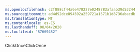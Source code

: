 ```yaml
---
ms.openlocfilehash: c2f888cf44a6e470227e0248783afaab39d53244
ms.sourcegitcommit: ad4d92dce894592a259721a1571b1d8736abacdb
ms.translationtype: MT
ms.contentlocale: es-ES
ms.lasthandoff: 08/04/2020
ms.locfileid: "87669482"
---
```

<span data-ttu-id="c5489-101">ClickOnce</span><span class="sxs-lookup"><span data-stu-id="c5489-101">ClickOnce</span></span>
